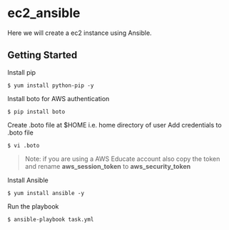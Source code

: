 # ec2_ansible
Here we will create a ec2 instance using Ansible.

## Getting Started

Install pip 
```
$ yum install python-pip -y
```
Install boto for AWS authentication
```
$ pip install boto
```
Create .boto file at $HOME i.e. home directory of user
Add credentials to .boto file
```
$ vi .boto
```
> Note: if you are using a AWS Educate account also copy the token and rename **aws_session_token** to **aws_security_token**

Install Ansible
```
$ yum install ansible -y
```
Run the playbook
```
$ ansible-playbook task.yml
```

